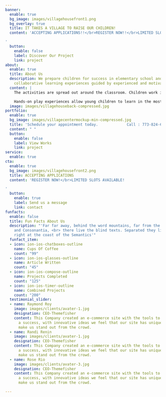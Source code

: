 ```yaml
---
banner:
  enable: true
  bg_image: images/villagehousefront1.png
  bg_overlay: true
  title: IT TAKES A VILLAGE TO RAISE OUR CHILDREN!
  content: 'ACCEPTING APPLICATIONS!!</br>REGISTER NOW!!</br>LIMITED SLOTS AVAILABLE!!

'
  button:
    enable: false
    label: Discover Our Project
    link: project
about:
  enable: true
  title: About Us
  description: We prepare children for success in elementary school and beyond via
    collaborative learning experiences guided by experienced and motivated instructors.
  content: |
    The activities are spread out around the classroom. Children work in small groups during center time, but they can also work independently.

    Hands-on play experiences allow young children to learn in the most meaningful way possible, which is why they’re such a vital part of a successful preschool classroom.
  image: images/villagehouseback-compressed.jpg
portfolio:
  enable: true
  bg_image: images/villagecentermockup-min-compressed.jpg
  title: 'Schedule your appointment today.             Call : 773-824-6108'
  content: " "
  button:
    enable: false
    label: View Works
    link: project
service:
  enable: true
cta:
  enable: true
  bg_image: images/villagehousefront2.png
  title: ACCEPTING APPLICATIONS
  content: 'REGISTER NOW!</br>LIMITED SLOTS AVAILABLE!

'
  button:
    enable: true
    label: Send us a message
    link: contact
funfacts:
  enable: false
  title: Fun Facts About Us
  description: "'Far far away, behind the word mountains, far from the countries Vokalia
    and Consonantia, <br> there live the blind texts. Separated they live in Bookmarksgrove
    right at the coast of the Semantics'"
  funfact_item:
  - icon: ion-ios-chatboxes-outline
    name: Cups Of Coffee
    count: "99"
  - icon: ion-ios-glasses-outline
    name: Article Written
    count: "45"
  - icon: ion-ios-compose-outline
    name: Projects Completed
    count: "125"
  - icon: ion-ios-timer-outline
    name: Combined Projects
    count: "200"
  testimonial_slider:
  - name: Raymond Roy
    image: images/clients/avater-1.jpg
    designation: CEO-Themefisher
    content: This Company created an e-commerce site with the tools to make our business
      a success, with innovative ideas we feel that our site has unique elements that
      make us stand out from the crowd.
  - name: Randi Renin
    image: images/clients/avater-1.jpg
    designation: CEO-Themefisher
    content: This Company created an e-commerce site with the tools to make our business
      a success, with innovative ideas we feel that our site has unique elements that
      make us stand out from the crowd.
  - name: Rose Rio
    image: images/clients/avater-3.jpg
    designation: CEO-Themefisher
    content: This Company created an e-commerce site with the tools to make our business
      a success, with innovative ideas we feel that our site has unique elements that
      make us stand out from the crowd.

---
```

